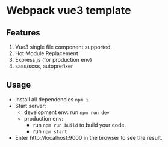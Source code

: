 # Webpack vue3 template

## Features
1. Vue3 single file component supported.
2. Hot Module Replacement
3. Express.js (for production env)
4. sass/scss, autoprefixer

## Usage
- Install all dependencies ```npm i```
- Start server:
  - development env: run ```npm run dev```
  - production env:
    - run ```npm run build``` to build your code.
    - run ```npm start```
- Enter http://localhost:9000 in the browser to see the result.